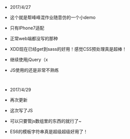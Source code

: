- 2017/4/27

- 这个就是帮峰峰混作业随意仿的一个小demo

- 只有IPhone7适配

- 正常web端都没写的那种

- XDD现在已经get到sass的好用！感觉CSS预处理真是超棒！

- 继续使用jQuery（x

- JS使用的还是非常不熟练

  ​

- 2017/4/29

- 再次更新

- 这次写了JS

- 可以只要管js数组里的东西的就行了~

- ES6的模板字符串真是超级超级好用了！